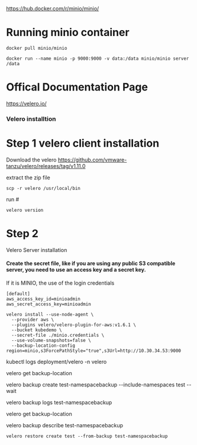 
https://hub.docker.com/r/minio/minio/

# Running minio container
`docker pull minio/minio`

`docker run --name minio -p 9000:9000 -v data:/data minio/minio server /data`

# Offical Documentation Page
https://velero.io/
### Velero installtion 
# Step 1 velero client installation 
Download the velero 
https://github.com/vmware-tanzu/velero/releases/tag/v1.11.0

extract the zip file 

```
scp -r velero /usr/local/bin
```
run #
```
velero version
```


# Step 2
Velero Server installation 

#### Create the secret file, like if you are using any public S3 compatible server, you need to use an access key and a secret key.
If it is MINIO, the use of the login credentials
  ```
[default]
aws_access_key_id=minioadmin
aws_secret_access_key=minioadmin

```
  ```   
velero install --use-node-agent \
    --provider aws \
    --plugins velero/velero-plugin-for-aws:v1.6.1 \
    --bucket kubedemo \
    --secret-file ./minio.credentials \
    --use-volume-snapshots=false \
    --backup-location-config region=minio,s3ForcePathStyle="true",s3Url=http://10.30.34.53:9000
```
 
   kubectl logs deployment/velero -n velero
   
   velero get backup-location
   
   velero backup create test-namespacebackup --include-namespaces test --wait
   
   velero backup logs test-namespacebackup
   
   velero get backup-location
   
   velero backup describe test-namespacebackup
   
    velero restore create test --from-backup test-namespacebackup
